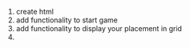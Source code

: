 1. create html
2. add functionality to start game
3. add functionality to display your placement in grid
4. 